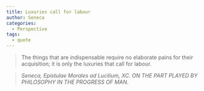 ```yaml
---
title: Luxuries call for labour
author: Seneca
categories:
  - Perspective
tags:
  - quote
---
```

> The things that are indispensable require no elaborate pains for their acquisition; it is only the luxuries that call for labour.

> <cite>Seneca, Epistulae Morales ad Lucilium, XC. ON THE PART PLAYED BY PHILOSOPHY IN THE PROGRESS OF MAN. </cite>
